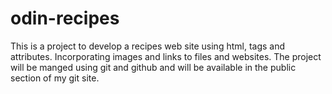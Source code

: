 # odin-recipes
This is a project to develop a recipes web site using html, tags and attributes.  Incorporating images and links to files and websites.
The project will be manged using git and github and will be available in the public section of my git site.